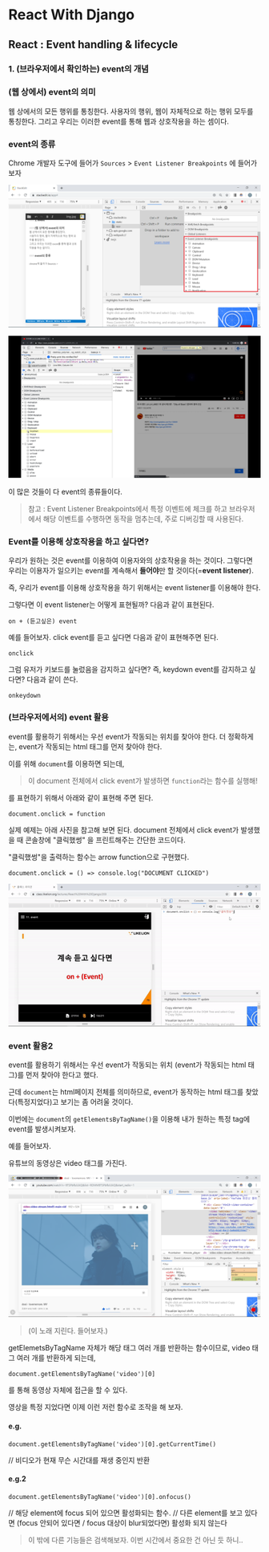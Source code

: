 

# React With Django
## React : Event handling & lifecycle
### 1. (브라우저에서 확인하는) event의 개념

### (웹 상에서) event의 의미

웹 상에서의 모든 행위를 통칭한다.
사용자의 행위, 웹이 자체적으로 하는 행위 모두를 통칭한다.
그리고 우리는 이러한 event를 통해 웹과 상호작용을 하는 셈이다.

### event의 종류

Chrome 개발자 도구에 들어가 `Sources` > `Event Listener Breakpoints` 에 들어가보자

![chrome debugger](/img/4/1/eventlistioner.png)

![chrome debugger2](/img/4/1/eventlistioner2.png)

이 많은 것들이 다 event의 종류들이다.

> 참고 : Event Listener Breakpoints에서 특정 이벤트에 체크를 하고 브라우저에서 해당 이벤트를 수행하면
> 동작을 멈추는데, 주로 디버깅할 때 사용된다.

### Event를 이용해 상호작용을 하고 싶다면?

우리가 원하는 것은 event를 이용하여 이용자와의 상호작용을 하는 것이다.
그렇다면 우리는 이용자가 일으키는 event를 계속해서 **들어야**만 할 것이다(=**event listener**).

즉, 우리가 event를 이용해 상호작용을 하기 위해서는 event listener를 이용해야 한다.

그렇다면 이 event listener는 어떻게 표현될까? 다음과 같이 표현된다.

    on + (듣고싶은) event

예를 들어보자.  click event를 듣고 싶다면 다음과 같이 표현해주면 된다.

    onclick

그럼 유저가 키보드를 눌렀음을 감지하고 싶다면? 
즉, keydown event를 감지하고 싶다면? 다음과 같이 쓴다.

    onkeydown

### (브라우저에서의) event 활용

event를 활용하기 위해서는 
우선 event가 작동되는 위치를 찾아야 한다.
더 정확하게는, event가 작동되는 html 태그를 먼저 찾아야 한다.

이를 위해 `document`를 이용하면 되는데,

> 이 document 전체에서 click event가 발생하면 `function`라는 함수를 실행해!

를 표현하기 위해서 아래와 같이 표현해 주면 된다.

    document.onclick = function

실제 예제는 아래 사진을 참고해 보면 된다.
document 전체에서 click event가 발생했을 때 
콘솔창에 "클릭했썽" 을 프린트해주는 간단한 코드이다.

"클릭했썽"을 출력하는 함수는 arrow function으로 구현했다.

    document.onclick = () => console.log("DOCUMENT CLICKED")

 ![click.gif](/img/4/1/click.gif)

 ### event 활용2

event를 활용하기 위해서는 
우선 event가 작동되는 위치 (event가 작동되는 html 태그)를 먼저 찾아야 한다고 했다.

근데 `document`는 html페이지 전체를 의미하므로,
event가 동작하는 html 태그를 찾았다(특정지었다)고 보기는 좀 어려울 것이다.

이번에는 `document`의 `getElementsByTagName()`을 이용해
내가 원하는 특정 tag에 event를 발생시켜보자.

예를 들어보자.

유튜브의 동영상은 video 태그를 가진다. 

 ![click.gif](/img/4/1/video.png)

> (이 노래 지린다. 들어보자.)

getElemetsByTagName 자체가 해당 태그 여러 개를 반환하는 함수이므로,
video 태그 여러 개를 반환하게 되는데,

    document.getElementsByTagName('video')[0]

를 통해 동영상 자체에 접근을 할 수 있다.

영상을 특정 지었다면 이제 이런 저런 함수로 조작을 해 보자.

#### e.g.

    document.getElementsByTagName('video')[0].getCurrentTime()

// 비디오가 현재 무슨 시간대를 재생 중인지 반환

#### e.g.2

    document.getElementsByTagName('video')[0].onfocus()
 // 해당 element에 focus 되어 있으면 활성화되는 함수.
 // 다른 element를 보고 있다면 (focus 안되어 있다면 / focus 대상이 blur되었다면) 활성화 되지 않는다

> 이 밖에 다른 기능들은 검색해보자. 이번 시간에서 중요한 건 아닌 듯 하니..



